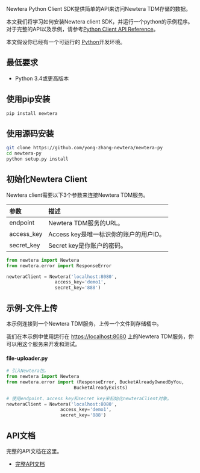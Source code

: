 
Newtera Python Client SDK提供简单的API来访问Newtera TDM存储的数据。

本文我们将学习如何安装Newtera client SDK，并运行一个python的示例程序。对于完整的API以及示例，请参考[Python Client API Reference](http://newtera.net/docs/newtera/linux/developers/python/API.html)。

本文假设你已经有一个可运行的 [Python](https://www.python.org/downloads/)开发环境。

## 最低要求

- Python 3.4或更高版本

## 使用pip安装

```sh
pip install newtera
```

## 使用源码安装

```sh
git clone https://github.com/yong-zhang-newtera/newtera-py
cd newtera-py
python setup.py install
```

## 初始化Newtera Client

Newtera client需要以下3个参数来连接Newtera TDM服务。

| 参数     | 描述  |
| :------- | :---- |
| endpoint | Newtera TDM服务的URL。 |
| access_key| Access key是唯一标识你的账户的用户ID。  |
| secret_key| Secret key是你账户的密码。   |

```py
from newtera import Newtera
from newtera.error import ResponseError

newteraClient = Newtera('localhost:8080',
                  access_key='demo1',
                  secret_key='888')
```


## 示例-文件上传
本示例连接到一个Newtera TDM服务，上传一个文件到存储桶中。

我们在本示例中使用运行在 [https://localhost:8080](https://localhost:8080) 上的Newtera TDM服务，你可以用这个服务来开发和测试。

#### file-uploader.py

```py
# 引入Newtera包。
from newtera import Newtera
from newtera.error import (ResponseError, BucketAlreadyOwnedByYou,
                         BucketAlreadyExists)

# 使用endpoint、access key和secret key来初始化newteraClient对象。
newteraClient = Newtera('localhost:8080',
                    access_key='demo1',
                    secret_key='888')
```

## API文档

完整的API文档在这里。
* [完整API文档](http://newtera.net/docs/newtera/linux/developers/python/API.html)

